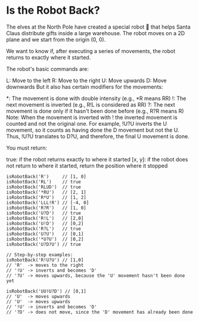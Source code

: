 # Is the Robot Back?

The elves at the North Pole have created a special robot 🤖 that helps Santa Claus distribute gifts inside a large warehouse. The robot moves on a 2D plane and we start from the origin (0, 0).

We want to know if, after executing a series of movements, the robot returns to exactly where it started.

The robot's basic commands are:

L: Move to the left
R: Move to the right
U: Move upwards
D: Move downwards
But it also has certain modifiers for the movements:

*: The movement is done with double intensity (e.g., *R means RR)
!: The next movement is inverted (e.g., R!L is considered as RR)
?: The next movement is done only if it hasn't been done before (e.g., R?R means R)
Note: When the movement is inverted with ! the inverted movement is counted and not the original one. For example, !U?U inverts the U movement, so it counts as having done the D movement but not the U. Thus, !U?U translates to D?U, and therefore, the final U movement is done.

You must return:

true: if the robot returns exactly to where it started
[x, y]: if the robot does not return to where it started, return the position where it stopped

```
isRobotBack('R')     // [1, 0]
isRobotBack('RL')    // true
isRobotBack('RLUD')  // true
isRobotBack('*RU')   // [2, 1]
isRobotBack('R*U')   // [1, 2]
isRobotBack('LLL!R') // [-4, 0]
isRobotBack('R?R')   // [1, 0]
isRobotBack('U?D')   // true
isRobotBack('R!L')   // [2,0]
isRobotBack('U!D')   // [0,2]
isRobotBack('R?L')   // true
isRobotBack('U?U')   // [0,1]
isRobotBack('*U?U')  // [0,2]
isRobotBack('U?D?U') // true

// Step-by-step examples:
isRobotBack('R!U?U') // [1,0]
// 'R'  -> moves to the right 
// '!U' -> inverts and becomes 'D'
// '?U' -> moves upwards, because the 'U' movement hasn't been done yet

isRobotBack('UU!U?D') // [0,1]
// 'U'  -> moves upwards
// 'U'  -> moves upwards
// '!U' -> inverts and becomes 'D'
// '?D' -> does not move, since the 'D' movement has already been done
```